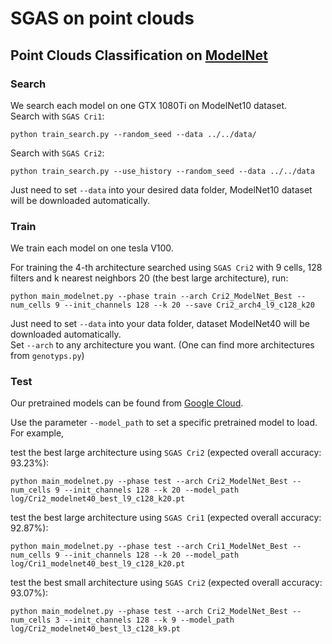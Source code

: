 # SGAS on point clouds 
## Point Clouds Classification on [ModelNet](https://modelnet.cs.princeton.edu/)
### Search 
We search each model on one GTX 1080Ti on ModelNet10 dataset.  
Search with `SGAS Cri1`:   
``` 
python train_search.py --random_seed --data ../../data/
```
Search with `SGAS Cri2`:   
``` 
python train_search.py --use_history --random_seed --data ../../data
```

Just need to set `--data` into your desired data folder, ModelNet10 dataset will be downloaded automatically.

### Train
We train each model on one tesla V100. 

For training the 4-th architecture searched using `SGAS Cri2` with 9 cells, 128 filters and k nearest neighbors 20 (the best large architecture), run:
```
python main_modelnet.py --phase train --arch Cri2_ModelNet_Best --num_cells 9 --init_channels 128 --k 20 --save Cri2_arch4_l9_c128_k20
```
Just need to set `--data` into your data folder, dataset ModelNet40 will be downloaded automatically.  
Set `--arch` to any architecture you want. (One can find more architectures from `genotyps.py`) 


### Test

Our pretrained models can be found from [Google Cloud](https://drive.google.com/drive/folders/1sjLfOpYUYyBSI14G8-vFScZPRaZCXart?usp=sharing).

Use the parameter `--model_path` to set a specific pretrained model to load. For example,

test the best large architecture using `SGAS Cri2` (expected overall accuracy: 93.23%): 
```
python main_modelnet.py --phase test --arch Cri2_ModelNet_Best --num_cells 9 --init_channels 128 --k 20 --model_path log/Cri2_modelnet40_best_l9_c128_k20.pt
```

test the best large architecture using `SGAS Cri1` (expected overall accuracy: 92.87%): 
```
python main_modelnet.py --phase test --arch Cri1_ModelNet_Best --num_cells 9 --init_channels 128 --k 20 --model_path log/Cri1_modelnet40_best_l9_c128_k20.pt
```

test the best small architecture  using `SGAS Cri2` (expected overall accuracy: 93.07%): 
```
python main_modelnet.py --phase test --arch Cri2_ModelNet_Best --num_cells 3 --init_channels 128 --k 9 --model_path log/Cri2_modelnet40_best_l3_c128_k9.pt
```

